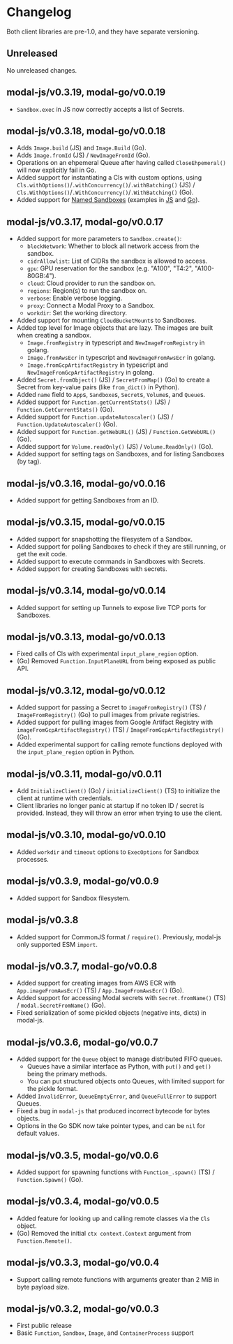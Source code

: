# Changelog

Both client libraries are pre-1.0, and they have separate versioning.

## Unreleased

No unreleased changes.

## modal-js/v0.3.19, modal-go/v0.0.19

- `Sandbox.exec` in JS now correctly accepts a list of Secrets.

## modal-js/v0.3.18, modal-go/v0.0.18

- Adds `Image.build` (JS) and `Image.Build` (Go).
- Adds `Image.fromId` (JS) / `NewImageFromId` (Go).
- Operations on an ehpemeral Queue after having called `CloseEhpemeral()` will now explicitly fail in Go.
- Added support for instantiating a Cls with custom options, using `Cls.withOptions()`/`.withConcurrency()`/`.withBatching()` (JS) / `Cls.WithOptions()`/`.WithConcurrency()`/`.WithBatching()` (Go).
- Added support for [Named Sandboxes](https://modal.com/docs/guide/sandbox#named-sandboxes) (examples in [JS](./modal-js/examples/sandbox-named.ts) and [Go](./modal-go/examples/sandbox-named/main.go)).

## modal-js/v0.3.17, modal-go/v0.0.17

- Added support for more parameters to `Sandbox.create()`:
  - `blockNetwork`: Whether to block all network access from the sandbox.
  - `cidrAllowlist`: List of CIDRs the sandbox is allowed to access.
  - `gpu`: GPU reservation for the sandbox (e.g. "A100", "T4:2", "A100-80GB:4").
  - `cloud`: Cloud provider to run the sandbox on.
  - `regions`: Region(s) to run the sandbox on.
  - `verbose`: Enable verbose logging.
  - `proxy`: Connect a Modal Proxy to a Sandbox.
  - `workdir`: Set the working directory.
- Added support for mounting `CloudBucketMount`s to Sandboxes.
- Added top level for Image objects that are lazy. The images are built when creating a sandbox.
  - `Image.fromRegistry` in typescript and `NewImageFromRegistry` in golang.
  - `Image.fromAwsEcr` in typescript and `NewImageFromAwsEcr` in golang.
  - `Image.fromGcpArtifactRegistry` in typescript and `NewImageFromGcpArtifactRegistry` in golang.
- Added `Secret.fromObject()` (JS) / `SecretFromMap()` (Go) to create a Secret from key-value pairs (like `from_dict()` in Python).
- Added `name` field to `App`s, `Sandboxe`s, `Secret`s, `Volume`s, and `Queue`s.
- Added support for `Function.getCurrentStats()` (JS) / `Function.GetCurrentStats()` (Go).
- Added support for `Function.updateAutoscaler()` (JS) / `Function.UpdateAutoscaler()` (Go).
- Added support for `Function.getWebURL()` (JS) / `Function.GetWebURL()` (Go).
- Added support for `Volume.readOnly()` (JS) / `Volume.ReadOnly()` (Go).
- Added support for setting tags on Sandboxes, and for listing Sandboxes (by tag).

## modal-js/v0.3.16, modal-go/v0.0.16

- Added support for getting Sandboxes from an ID.

## modal-js/v0.3.15, modal-go/v0.0.15

- Added support for snapshotting the filesystem of a Sandbox.
- Added support for polling Sandboxes to check if they are still running, or get the exit code.
- Added support to execute commands in Sandboxes with Secrets.
- Added support for creating Sandboxes with secrets.

## modal-js/v0.3.14, modal-go/v0.0.14

- Added support for setting up Tunnels to expose live TCP ports for Sandboxes.

## modal-js/v0.3.13, modal-go/v0.0.13

- Fixed calls of Cls with experimental `input_plane_region` option.
- (Go) Removed `Function.InputPlaneURL` from being exposed as public API.

## modal-js/v0.3.12, modal-go/v0.0.12

- Added support for passing a Secret to `imageFromRegistry()` (TS) / `ImageFromRegistry()` (Go) to pull images from private registries.
- Added support for pulling images from Google Artifact Registry with `imageFromGcpArtifactRegistry()` (TS) / `ImageFromGcpArtifactRegistry()` (Go).
- Added experimental support for calling remote functions deployed with the `input_plane_region` option in Python.

## modal-js/v0.3.11, modal-go/v0.0.11

- Add `InitializeClient()` (Go) / `initializeClient()` (TS) to initialize the client at runtime with credentials.
- Client libraries no longer panic at startup if no token ID / secret is provided. Instead, they will throw an error when trying to use the client.

## modal-js/v0.3.10, modal-go/v0.0.10

- Added `workdir` and `timeout` options to `ExecOptions` for Sandbox processes.

## modal-js/v0.3.9, modal-go/v0.0.9

- Added support for Sandbox filesystem.

## modal-js/v0.3.8

- Added support for CommonJS format / `require()`. Previously, modal-js only supported ESM `import`.

## modal-js/v0.3.7, modal-go/v0.0.8

- Added support for creating images from AWS ECR with `App.imageFromAwsEcr()` (TS) / `App.ImageFromAwsEcr()` (Go).
- Added support for accessing Modal secrets with `Secret.fromName()` (TS) / `modal.SecretFromName()` (Go).
- Fixed serialization of some pickled objects (negative ints, dicts) in modal-js.

## modal-js/v0.3.6, modal-go/v0.0.7

- Added support for the `Queue` object to manage distributed FIFO queues.
  - Queues have a similar interface as Python, with `put()` and `get()` being the primary methods.
  - You can put structured objects onto Queues, with limited support for the pickle format.
- Added `InvalidError`, `QueueEmptyError`, and `QueueFullError` to support Queues.
- Fixed a bug in `modal-js` that produced incorrect bytecode for bytes objects.
- Options in the Go SDK now take pointer types, and can be `nil` for default values.

## modal-js/v0.3.5, modal-go/v0.0.6

- Added support for spawning functions with `Function_.spawn()` (TS) / `Function.Spawn()` (Go).

## modal-js/v0.3.4, modal-go/v0.0.5

- Added feature for looking up and calling remote classes via the `Cls` object.
- (Go) Removed the initial `ctx context.Context` argument from `Function.Remote()`.

## modal-js/v0.3.3, modal-go/v0.0.4

- Support calling remote functions with arguments greater than 2 MiB in byte payload size.

## modal-js/v0.3.2, modal-go/v0.0.3

- First public release
- Basic `Function`, `Sandbox`, `Image`, and `ContainerProcess` support

